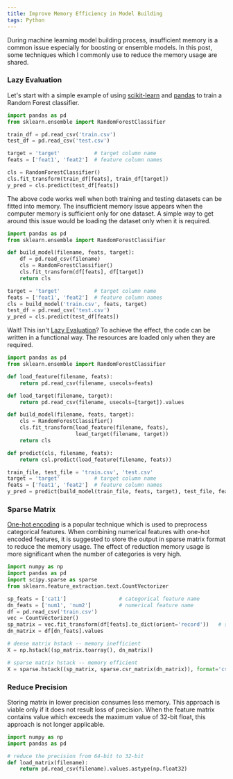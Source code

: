 ```yaml
---
title: Improve Memory Efficiency in Model Building
tags: Python
---
```


During machine learning model building process, insufficient memory is a common issue especially for boosting or ensemble models. In this post, some techniques which I commonly use to reduce the memory usage are shared.


### Lazy Evaluation

Let's start with a simple example of using [scikit-learn](http://scikit-learn.org/) and [pandas](http://pandas.pydata.org/) to train a Random Forest classifier.

```python
import pandas as pd
from sklearn.ensemble import RandomForestClassifier

train_df = pd.read_csv('train.csv')
test_df = pd.read_csv('test.csv')

target = 'target'           # target column name
feats = ['feat1', 'feat2']  # feature column names

cls = RandomForestClassifier()
cls.fit_transform(train_df[feats], train_df[target])
y_pred = cls.predict(test_df[feats])
```

The above code works well when both training and testing datasets can be fitted into memory. The insufficient memory issue appears when the computer memory is sufficient only for one dataset. A simple way to get around this issue would be loading the dataset only when it is required.

```python
import pandas as pd
from sklearn.ensemble import RandomForestClassifier

def build_model(filename, feats, target):
    df = pd.read_csv(filename)
    cls = RandomForestClassifier()
    cls.fit_transform(df[feats], df[target])
    return cls

target = 'target'           # target column name
feats = ['feat1', 'feat2']  # feature column names
cls = build_model('train.csv', feats, target)
test_df = pd.read_csv('test.csv')
y_pred = cls.predict(test_df[feats])
```

Wait! This isn't [Lazy Evaluation](https://en.wikipedia.org/wiki/Lazy_evaluation)? To achieve the effect, the code can be written in a functional way. The resources are loaded only when they are required.

```python
import pandas as pd
from sklearn.ensemble import RandomForestClassifier

def load_feature(filename, feats):
    return pd.read_csv(filename, usecols=feats)

def load_target(filename, target):
    return pd.read_csv(filename, usecols=[target]).values

def build_model(filename, feats, target):
    cls = RandomForestClassifier()
    cls.fit_transform(load_feature(filename, feats),
                      load_target(filename, target))
    return cls

def predict(cls, filename, feats):
    return csl.predict(load_feature(filename, feats))

train_file, test_file = 'train.csv', 'test.csv'
target = 'target'           # target column name
feats = ['feat1', 'feat2']  # feature column names
y_pred = predict(build_model(train_file, feats, target), test_file, feats)
```


### Sparse Matrix

[One-hot encoding](https://en.wikipedia.org/wiki/One-hot) is a popular technique which is used to preprocess categorical features. When combining numerical features with one-hot encoded features, it is suggested to store the output in sparse matrix format to reduce the memory usage. The effect of reduction memory usage is more significant when the number of categories is very high.

```python
import numpy as np
import pandas as pd
import scipy.sparse as sparse
from sklearn.feature_extraction.text.CountVectorizer

sp_feats = ['cat1']                 # categorical feature name
dn_feats = ['num1', 'num2']         # numerical feature name
df = pd.read_csv('train.csv')
vec = CountVectorizer()
sp_matrix = vec.fit_transform(df[feats].to_dict(orient='record'))   # sparse
dn_matrix = df[dn_feats].values

# dense matrix hstack -- memory inefficient
X = np.hstack((sp_matrix.toarray(), dn_matrix))

# sparse matrix hstack -- memory efficient
X = sparse.hstack((sp_matrix, sparse.csr_matrix(dn_matrix)), format='csr')
```


### Reduce Precision

Storing matrix in lower precision consumes less memory. This approach is viable only if it does not result loss of precision. When the feature matrix contains value which exceeds the maximum value of 32-bit float, this approach is not longer applicable.

```python
import numpy as np
import pandas as pd

# reduce the precision from 64-bit to 32-bit
def load_matrix(filename):
    return pd.read_csv(filename).values.astype(np.float32)
```
